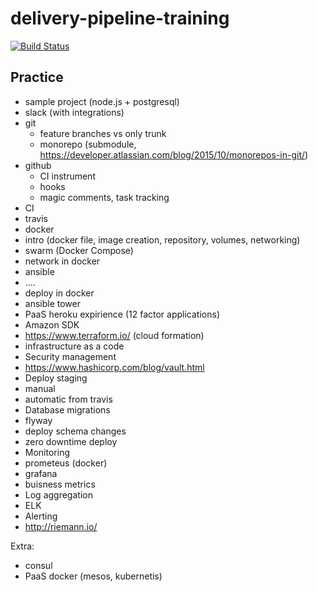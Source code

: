 # delivery-pipeline-training

[![Build Status](https://travis-ci.org/devops-ru/delivery-pipeline-training.svg?branch=master)](https://travis-ci.org/devops-ru/delivery-pipeline-training)


## Practice

* sample project (node.js + postgresql)
* slack (with integrations)
* git
  * feature branches vs only trunk
  * monorepo (submodule, https://developer.atlassian.com/blog/2015/10/monorepos-in-git/)
* github
  * CI instrument
  * hooks
  * magic comments, task tracking
* CI
 * travis
* docker
 * intro (docker file, image creation, repository, volumes, networking)
 * swarm (Docker Compose)
 * network in docker
* ansible
 * ....
 * deploy in docker
 * ansible tower
* PaaS heroku expirience (12 factor applications)
* Amazon SDK
 * https://www.terraform.io/ (cloud formation)
 * infrastructure as a code
* Security management
 * https://www.hashicorp.com/blog/vault.html
* Deploy staging
 * manual
 * automatic from travis
* Database migrations
 * flyway
 * deploy schema changes
 * zero downtime deploy
* Monitoring
 * prometeus (docker)
 * grafana
 * buisness metrics
* Log aggregation
 * ELK
* Alerting
 * http://riemann.io/

Extra:

* consul
* PaaS docker (mesos, kubernetis)


